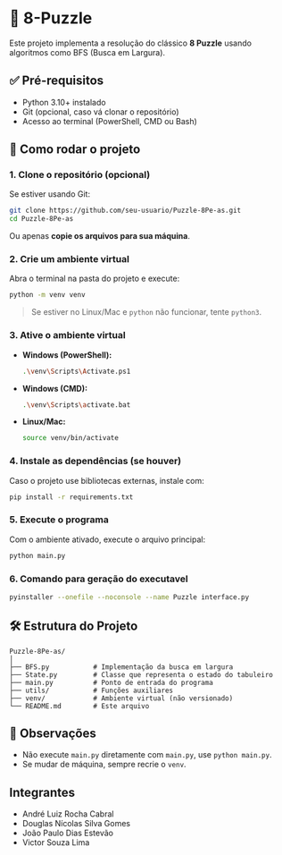 
# 🧩 8-Puzzle

Este projeto implementa a resolução do clássico **8 Puzzle** usando algoritmos como BFS (Busca em Largura).

## ✅ Pré-requisitos

- Python 3.10+ instalado
- Git (opcional, caso vá clonar o repositório)
- Acesso ao terminal (PowerShell, CMD ou Bash)

## 🚀 Como rodar o projeto

### 1. Clone o repositório (opcional)

Se estiver usando Git:
```bash
git clone https://github.com/seu-usuario/Puzzle-8Pe-as.git
cd Puzzle-8Pe-as
```

Ou apenas **copie os arquivos para sua máquina**.

### 2. Crie um ambiente virtual

Abra o terminal na pasta do projeto e execute:

```bash
python -m venv venv
```

> Se estiver no Linux/Mac e `python` não funcionar, tente `python3`.

### 3. Ative o ambiente virtual

- **Windows (PowerShell):**
  ```bash
  .\venv\Scripts\Activate.ps1
  ```

- **Windows (CMD):**
  ```bash
  .\venv\Scripts\activate.bat
  ```

- **Linux/Mac:**
  ```bash
  source venv/bin/activate
  ```

### 4. Instale as dependências (se houver)

Caso o projeto use bibliotecas externas, instale com:

```bash
pip install -r requirements.txt
```

### 5. Execute o programa

Com o ambiente ativado, execute o arquivo principal:

```bash
python main.py
```

### 6. Comando para geração do executavel

```bash
pyinstaller --onefile --noconsole --name Puzzle interface.py
```

## 🛠️ Estrutura do Projeto

```
Puzzle-8Pe-as/
│
├── BFS.py           # Implementação da busca em largura
├── State.py         # Classe que representa o estado do tabuleiro
├── main.py          # Ponto de entrada do programa
├── utils/           # Funções auxiliares
├── venv/            # Ambiente virtual (não versionado)
└── README.md        # Este arquivo
```

## 📌 Observações

- Não execute `main.py` diretamente com `main.py`, use `python main.py`.
- Se mudar de máquina, sempre recrie o `venv`.

## Integrantes

- André Luiz Rocha Cabral
- Douglas Nícolas Silva Gomes 
- João Paulo Dias Estevão 
- Victor Souza Lima
